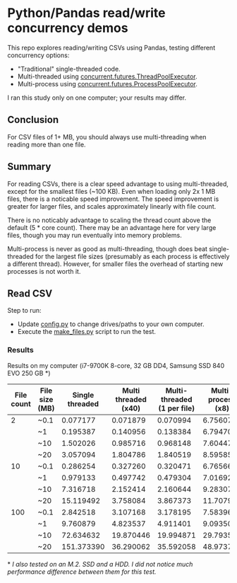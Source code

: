 # Python/Pandas read/write concurrency demos

This repo explores reading/writing CSVs using Pandas, testing different concurrency options:

  - "Traditional" single-threaded code.
  - Multi-threaded using [concurrent.futures.ThreadPoolExecutor](https://docs.python.org/3/library/concurrent.futures.html#threadpoolexecutor).
  - Multi-process using [concurrent.futures.ProcessPoolExecutor](https://docs.python.org/3/library/concurrent.futures.html#processpoolexecutor).

I ran this study only on one computer; your results may differ.

## Conclusion

For CSV files of 1+ MB, you should always use multi-threading when reading more than one file.

## Summary

For reading CSVs, there is a clear speed advantage to using multi-threaded, except for the smallest files (~100 KB).  Even when loading only 2x 1 MB files, there is a noticable speed improvement.  The speed improvement is greater for larger files, and scales approximately linearly with file count.

There is no noticably advantage to scaling the thread count above the default (5 * core count).  There may be an advantage here for very large files, though you may run eventually into memory problems.

Multi-process is never as good as multi-threading, though does beat single-threaded for the largest file sizes (presumably as each process is effectively a different thread).  However, for smaller files the overhead of starting new processes is not worth it.

## Read CSV

Step to run:

  - Update [config.py](config.py) to change drives/paths to your own computer.
  - Execute the [make_files.py](make_files.py) script to run the test.

### Results

Results on my computer (i7-9700K 8-core, 32 GB DD4, Samsung SSD 840 EVO 250 GB *)

| File count | File size (MB) | Single threaded | Multi threaded (x40) | Multi-threaded (1 per file) | Multi-process (x8) |
| ---------- | -------------- | --------------- | -------------------- | --------------------------- | ------------------ |
| 2          | ~0.1           | 0.077177        | 0.071879             | 0.070994                    | 6.756075           |
|            | ~1             | 0.195387        | 0.140956             | 0.138384                    | 6.794708           |
|            | ~10            | 1.502026        | 0.985716             | 0.968148                    | 7.604471           |
|            | ~20            | 3.057094        | 1.804786             | 1.840519                    | 8.595857           |
| 10         | ~0.1           | 0.286254        | 0.327260             | 0.320471                    | 6.765667           |
|            | ~1             | 0.979133        | 0.497742             | 0.479304                    | 7.016924           |
|            | ~10            | 7.316718        | 2.152414             | 2.160644                    | 9.283074           |
|            | ~20            | 15.119492       | 3.758084             | 3.867373                    | 11.707926          |
| 100        | ~0.1           | 2.842518        | 3.107168             | 3.178195                    | 7.583967           |
|            | ~1             | 9.760879        | 4.823537             | 4.911401                    | 9.093502           |
|            | ~10            | 72.634632       | 19.870446            | 19.994871                   | 29.793505          |
|            | ~20            | 151.373390      | 36.290062            | 35.592058                   | 48.973783          |

\* *I also tested on an M.2. SSD and a HDD.  I did not notice much performance difference between them for this test.*

